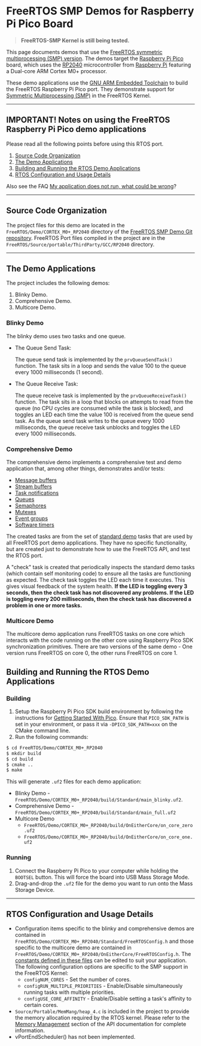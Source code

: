 # FreeRTOS SMP Demos for Raspberry Pi Pico Board

> **FreeRTOS-SMP Kernel is still being tested.**

This page documents demos that use the [FreeRTOS symmetric multiprocessing (SMP) version](../../../SMP.md).
The demos target the [Raspberry Pi Pico](https://www.raspberrypi.com/products/raspberry-pi-pico/)
board, which uses the [RP2040](https://www.raspberrypi.com/documentation/microcontrollers/rp2040.html#welcome-to-rp2040)
microcontroller from [Raspberry Pi](https://www.raspberrypi.com/) featuring a
Dual-core ARM Cortex M0+ processor.

These demo applications use the [GNU ARM Embedded Toolchain](https://developer.arm.com/tools-and-software/open-source-software/developer-tools/gnu-toolchain/gnu-rm/downloads)
to build the FreeRTOS Raspberry Pi Pico port. They demonstrate support for [Symmetric
Multiprocessing (SMP)](https://github.com/FreeRTOS/FreeRTOS-Kernel/tree/smp) in the FreeRTOS Kernel.

----

## IMPORTANT! Notes on using the FreeRTOS Raspberry Pi Pico demo applications

Please read all the following points before using this RTOS port.

1. [Source Code Organization](#source-code-organization)
1. [The Demo Applications](#the-demo-applications)
1. [Building and Running the RTOS Demo Applications](#building-and-running-the-rtos-demo-applications)
1. [RTOS Configuration and Usage Details](#rtos-configuration-and-usage-details)

Also see the FAQ [My application does not run, what could be wrong](https://www.freertos.org/FAQHelp.html)?

----

## Source Code Organization
The project files for this demo are located in the `FreeRTOS/Demo/CORTEX_M0+_RP2040`
directory of the [FreeRTOS SMP Demo Git repository](https://github.com/FreeRTOS/FreeRTOS-SMP-Demos).
FreeRTOS Port files compiled in the project are in the
`FreeRTOS/Source/portable/ThirdParty/GCC/RP2040` directory.

----

## The Demo Applications
The project includes the following demos:
1. Blinky Demo.
1. Comprehensive Demo.
1. Multicore Demo.

### Blinky Demo
The blinky demo uses two tasks and one queue.

* The Queue Send Task:

  The queue send task is implemented by the `prvQueueSendTask()` function. The
  task sits in a loop and sends the value 100 to the queue every 1000 milliseconds
  (1 second).

* The Queue Receive Task:

  The queue receive task is implemented by the `prvQueueReceiveTask()` function.
  The task sits in a loop that blocks on attempts to read from the queue
  (no CPU cycles are consumed while the task is blocked), and toggles an LED each
  time the value 100 is received from the queue send task. As the queue send
  task writes to the queue every 1000 milliseconds, the queue receive task
  unblocks and toggles the LED every 1000 milliseconds.

### Comprehensive Demo
The comprehensive demo implements a comprehensive test and demo application that,
among other things, demonstrates and/or tests:

* [Message buffers](https://www.freertos.org/RTOS-stream-message-buffers.html)
* [Stream buffers](https://www.freertos.org/RTOS-stream-message-buffers.html)
* [Task notifications](https://www.freertos.org/RTOS-task-notifications.html)
* [Queues](https://www.freertos.org/Embedded-RTOS-Queues.html)
* [Semaphores](https://www.freertos.org/Embedded-RTOS-Binary-Semaphores.html)
* [Mutexes](https://www.freertos.org/Real-time-embedded-RTOS-mutexes.html)
* [Event groups](https://www.freertos.org/FreeRTOS-Event-Groups.html)
* [Software timers](https://www.freertos.org/RTOS-software-timer.html)

The created tasks are from the set of [standard demo](https://www.freertos.org/a00102.html)
tasks that are used by all FreeRTOS port demo applications. They have no
specific functionality, but are created just to demonstrate how to use the
FreeRTOS API, and test the RTOS port.

A "check" task is created that periodically inspects the standard demo tasks
(which contain self monitoring code) to ensure all the tasks are functioning
as expected. The check task toggles the LED each time it executes. This
gives visual feedback of the system health. **If the LED is toggling every 3
seconds, then the check task has not discovered any problems. If the LED is
toggling every 200 milliseconds, then the check task has discovered a problem
in one or more tasks.**

### Multicore Demo
The multicore demo application runs FreeRTOS tasks on one core which interacts
with the code running on the other core using Raspberry Pico SDK synchronization
primitives. There are two versions of the same demo - One version runs FreeRTOS
on core 0, the other runs FreeRTOS on core 1.

## Building and Running the RTOS Demo Applications

### Building
1. Setup the Raspberry Pi Pico SDK build environment by following the instructions for
[Getting Started With Pico](https://datasheets.raspberrypi.org/pico/getting-started-with-pico.pdf).
Ensure that `PICO_SDK_PATH` is set in your environment, or pass it via
`-DPICO_SDK_PATH=xxx` on the CMake command line.
2. Run the following commands:
```sh
$ cd FreeRTOS/Demo/CORTEX_M0+_RP2040
$ mkdir build
$ cd build
$ cmake ..
$ make
```
This will generate `.uf2` files for each demo application:
* Blinky Demo - `FreeRTOS/Demo/CORTEX_M0+_RP2040/build/Standard/main_blinky.uf2`.
* Comprehensive Demo - `FreeRTOS/Demo/CORTEX_M0+_RP2040/build/Standard/main_full.uf2`
* Multicore Demo
  * `FreeRTOS/Demo/CORTEX_M0+_RP2040/build/OnEitherCore/on_core_zero.uf2`
  * `FreeRTOS/Demo/CORTEX_M0+_RP2040/build/OnEitherCore/on_core_one.uf2`

### Running
1. Connect the Raspberry Pi Pico to your computer while holding the `BOOTSEL`
button. This will force the board into USB Mass Storage Mode.
2. Drag-and-drop the `.uf2` file for the demo you want to run onto the Mass
Storage Device.
----

## RTOS Configuration and Usage Details
* Configuration items specific to the blinky and comprehensive demos are contained in
`FreeRTOS/Demo/CORTEX_M0+_RP2040/Standard/FreeRTOSConfig.h` and those specific
to the multicore demo are contained in `FreeRTOS/Demo/CORTEX_M0+_RP2040/OnEitherCore/FreeRTOSConfig.h`.
The [constants defined in these files](https://www.freertos.org/a00110.html) can be
edited to suit your application. The following configuration options are
specific to the SMP support in the FreeRTOS Kernel:
  * `configNUM_CORES` - Set the number of cores.
  * `configRUN_MULTIPLE_PRIORITIES` - Enable/Disable simultaneously running tasks with multiple priorities.
  * `configUSE_CORE_AFFINITY` - Enable/Disable setting a task's affinity to certain cores.
* `Source/Portable/MemMang/heap_4.c` is included in the project to provide the
memory allocation required by the RTOS kernel. Please refer to the
[Memory Management](https://www.freertos.org/a00111.html) section of the API
documentation for complete information.
* vPortEndScheduler() has not been implemented.
